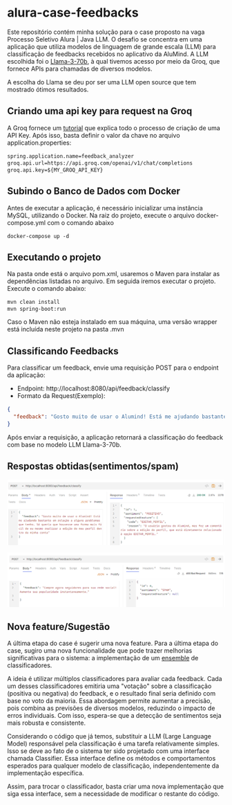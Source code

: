# alura-case-feedbacks

Este repositório contém minha solução para o case proposto na vaga Processo Seletivo Alura | Java LLM.
O desafio se concentra em uma  aplicação que utiliza modelos de linguagem de grande escala (LLM) para classificação de feedbacks recebidos no aplicativo da AluMind.
A LLM escolhida foi o [Llama-3-70b](https://www.llama.com/), à qual tivemos acesso por meio da Groq, que fornece APIs para chamadas de diversos modelos.

A escolha do Llama se deu por ser uma LLM open source que tem mostrado ótimos resultados.

## Criando uma api key para request na Groq

A Groq fornece um [tutorial](https://console.groq.com/docs/quickstart) que explica todo o processo de criação de uma API Key. Após isso, basta definir o valor da chave no arquivo application.properties:

``` application.propeties
spring.application.name=feedback_analyzer
groq.api.url=https://api.groq.com/openai/v1/chat/completions
groq.api.key=${MY_GROQ_API_KEY}
```

## Subindo o Banco de Dados com Docker

Antes de executar a aplicação, é necessário inicializar uma instância MySQL, utilizando o Docker. Na raiz do projeto, execute o arquivo docker-compose.yml com o comando abaixo

````
docker-compose up -d 
````

## Executando o projeto 

Na pasta onde está o arquivo pom.xml, usaremos o Maven para instalar as dependências listadas no arquivo. Em seguida iremos executar o projeto.
Execute o comando abaixo:

```maven
mvn clean install
mvn spring-boot:run
```
Caso o Maven não esteja instalado em sua máquina, uma versão wrapper está incluída neste projeto na pasta .mvn
## Classificando Feedbacks
Para classificar um feedback, envie uma requisição POST para o endpoint da aplicação:
+ Endpoint: http://localhost:8080/api/feedback/classify
+ Formato da Request(Exemplo):

``` json
{
  "feedback": "Gosto muito de usar o Alumind! Está me ajudando bastante em relação a alguns problemas que tenho. Só queria que houvesse uma forma mais fácil de eu mesmo realizar a edição do meu perfil dentro da minha conta"
}
```
Após enviar a requisição, a aplicação retornará a classificação do feedback com base no modelo LLM Llama-3-70b.

## Respostas obtidas(sentimentos/spam)


![img.png](img/sentiment.png)

![img.png](img/spam.png)

## Nova feature/Sugestão

A última etapa do case é sugerir uma nova feature.
Para a última etapa do case, sugiro uma nova funcionalidade que pode trazer melhorias significativas para o sistema: a implementação de um [ensemble](https://en.wikipedia.org/wiki/Ensemble_averaging_(machine_learning)) de classificadores.

A ideia é utilizar múltiplos classificadores para avaliar cada feedback. Cada um desses classificadores emitiria uma "votação" sobre a classificação (positiva ou negativa) do feedback, e o resultado final seria definido com base no voto da maioria. Essa abordagem permite aumentar a precisão, pois combina as previsões de diversos modelos, reduzindo o impacto de erros individuais. Com isso, espera-se que a detecção de sentimentos seja mais robusta e consistente.

Considerando o código que já temos, substituir a LLM (Large Language Model) responsável pela classificação é uma tarefa relativamente simples. Isso se deve ao fato de o sistema ter sido projetado com uma interface chamada Classifier. Essa interface define os métodos e comportamentos esperados para qualquer modelo de classificação, independentemente da implementação específica.

Assim, para trocar o classificador, basta criar uma nova implementação que siga essa interface, sem a necessidade de modificar o restante do código.
